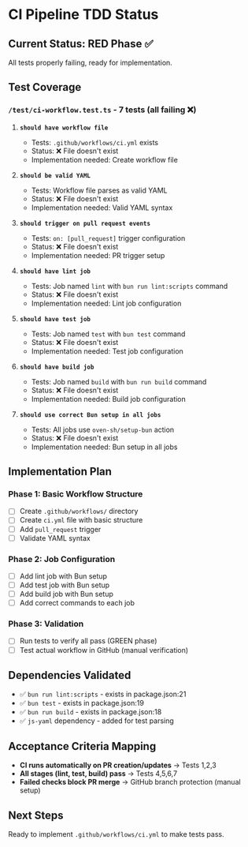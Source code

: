 # CI Pipeline TDD Status

## Current Status: RED Phase ✅
All tests properly failing, ready for implementation.

## Test Coverage

### `/test/ci-workflow.test.ts` - 7 tests (all failing ❌)

1. **`should have workflow file`**
   - Tests: `.github/workflows/ci.yml` exists
   - Status: ❌ File doesn't exist
   - Implementation needed: Create workflow file

2. **`should be valid YAML`**
   - Tests: Workflow file parses as valid YAML
   - Status: ❌ File doesn't exist
   - Implementation needed: Valid YAML syntax

3. **`should trigger on pull request events`**
   - Tests: `on: [pull_request]` trigger configuration
   - Status: ❌ File doesn't exist
   - Implementation needed: PR trigger setup

4. **`should have lint job`**
   - Tests: Job named `lint` with `bun run lint:scripts` command
   - Status: ❌ File doesn't exist
   - Implementation needed: Lint job configuration

5. **`should have test job`**
   - Tests: Job named `test` with `bun test` command
   - Status: ❌ File doesn't exist
   - Implementation needed: Test job configuration

6. **`should have build job`**
   - Tests: Job named `build` with `bun run build` command
   - Status: ❌ File doesn't exist
   - Implementation needed: Build job configuration

7. **`should use correct Bun setup in all jobs`**
   - Tests: All jobs use `oven-sh/setup-bun` action
   - Status: ❌ File doesn't exist
   - Implementation needed: Bun setup in all jobs

## Implementation Plan

### Phase 1: Basic Workflow Structure
- [ ] Create `.github/workflows/` directory
- [ ] Create `ci.yml` file with basic structure
- [ ] Add `pull_request` trigger
- [ ] Validate YAML syntax

### Phase 2: Job Configuration  
- [ ] Add lint job with Bun setup
- [ ] Add test job with Bun setup
- [ ] Add build job with Bun setup
- [ ] Add correct commands to each job

### Phase 3: Validation
- [ ] Run tests to verify all pass (GREEN phase)
- [ ] Test actual workflow in GitHub (manual verification)

## Dependencies Validated
- ✅ `bun run lint:scripts` - exists in package.json:21
- ✅ `bun test` - exists in package.json:19  
- ✅ `bun run build` - exists in package.json:18
- ✅ `js-yaml` dependency - added for test parsing

## Acceptance Criteria Mapping
- **CI runs automatically on PR creation/updates** → Tests 1,2,3
- **All stages (lint, test, build) pass** → Tests 4,5,6,7  
- **Failed checks block PR merge** → GitHub branch protection (manual setup)

## Next Steps
Ready to implement `.github/workflows/ci.yml` to make tests pass.